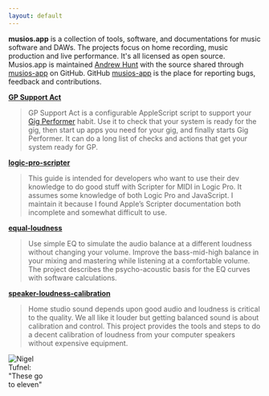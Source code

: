 ```yaml
---
layout: default
---
```


**musios.app** is a collection of tools, software, and documentations for music software and DAWs. The projects focus on home recording, music production and live performance.  It's all licensed as open source. Musios.app is maintained <a href='https://github.com/andrewjhunt'>Andrew Hunt</a> with the source shared through [musios-app](https://github.com/musios-app) on GitHub. GitHub [musios-app](https://github.com/musios-app) is the place for reporting bugs, feedback and contributions.

**[GP Support Act](/projects/gp-support-act)**

> GP Support Act is a configurable AppleScript script to support your [Gig Performer](https://gigperformer.com) habit. Use it to check that your system is ready for the gig, then start up apps you need for your gig, and finally starts Gig Performer.  It can do a long list of checks and actions that get your system ready for GP.


**[logic-pro-scripter](/projects/logic-pro-scripter/)**

> This guide is intended for developers who want to use their dev knowledge to do good stuff with Scripter for MIDI in Logic Pro. It assumes some knowledge of both Logic Pro and JavaScript. I maintain it because I found Apple’s Scripter documentation both incomplete and somewhat difficult to use.

**[equal-loudness](/projects/equal-loudness)**

> Use simple EQ to simulate the audio balance at a different loudness without changing your volume. Improve the bass-mid-high balance in your mixing and mastering while listening at a comfortable volume.  The project describes the psycho-acoustic basis for the EQ curves with software calculations.

**[speaker-loudness-calibration](/projects/speaker-loudness-calibration)**

> Home studio sound depends upon good audio and loudness is critical to the quality. We all like it louder but getting balanced sound is about calibration and control. This project provides the tools and steps to do a decent calibration of loudness from your computer speakers without expensive equipment.

<div>
    <img src="./images/volume11.jpg" style="max-width: 80px" alt='Nigel Tufnel: "These go to eleven"'/>
</div>


